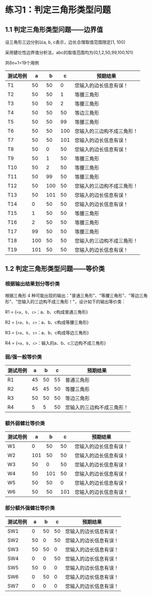 # 练习1：判定三⻆形类型问题

## 1.1 判定三⻆形类型问题——边界值

设三⻆形三边分别以a, b, c表示，边⻓合理取值范围限定[1, 100]

采用健壮性边界值分析法，abc的取值范围均为{0,1,2,50,99,100,101}

共6n+1=19个用例

| 测试用例 | a   | b   | c   | 预期结果                 |
|----------|-----|-----|-----|----------------------|
| T1       | 50  | 50  | 0   | 您输入的边⻓信息有误！     |
| T2       | 50  | 50  | 1   | 等腰三⻆形                |
| T3       | 50  | 50  | 2   | 等腰三⻆形                |
| T4       | 50  | 50  | 50  | 等边三⻆形                |
| T5       | 50  | 50  | 99  | 等腰三⻆形                |
| T6       | 50  | 50  | 100 | 您输入的三边构不成三⻆形！ |
| T7       | 50  | 50  | 101 | 您输入的边⻓信息有误！     |
| T8       | 50  | 0   | 50  | 您输入的边⻓信息有误！     |
| T9       | 50  | 1   | 50  | 等腰三⻆形                |
| T10      | 50  | 2   | 50  | 等腰三⻆形                |
| T11      | 50  | 99  | 50  | 等腰三⻆形                |
| T12      | 50  | 100 | 50  | 您输入的三边构不成三⻆形！ |
| T13      | 50  | 101 | 50  | 您输入的边⻓信息有误！     |
| T14      | 0   | 50  | 50  | 您输入的边⻓信息有误！     |
| T15      | 1   | 50  | 50  | 等腰三⻆形                |
| T16      | 2   | 50  | 50  | 等腰三⻆形                |
| T17      | 99  | 50  | 50  | 等腰三⻆形                |
| T18      | 100 | 50  | 50  | 您输入的三边构不成三⻆形！ |
| T19      | 101 | 50  | 50  | 您输入的边⻓信息有误！     |

## 1.2 判定三⻆形类型问题——等价类

### 根据输出结果划分等价类

根据三⻆形 4 种可能出现的输出："普通三⻆形"、"等腰三⻆形"、"等边三⻆形"、"您输入的三边构不成三⻆形！"，设计如下的输出等价类：

R1 = {`<a, b, c>`：a、b、c构成普通三⻆形}

R2 = {`<a, b, c>`：a、b、c构成等腰三⻆形}

R3 = {`<a, b, c>`：a、b、c构成等边三⻆形}

R4 = {`<a, b, c>`：输入的a、b、c三边构不成三⻆形}

### 弱/强一般等价类

| 测试用例 | a  | b  | c  | 预期结果                 |
|----------|----|----|----|----------------------|
| R1       | 45 | 50 | 55 | 普通三角形               |
| R2       | 45 | 45 | 50 | 等腰三⻆形                |
| R3       | 50 | 50 | 50 | 等边三⻆形                |
| R4       | 5  | 5  | 50 | 您输入的三边构不成三⻆形！ |

### 额外弱健壮等价类

| 测试用例 | a   | b   | c   | 预期结果             |
|----------|-----|-----|-----|------------------|
| W1       | 0   | 50  | 50  | 您输入的边⻓信息有误！ |
| W2       | 101 | 50  | 50  | 您输入的边⻓信息有误！ |
| W3       | 50  | 0   | 50  | 您输入的边⻓信息有误！ |
| W4       | 50  | 101 | 50  | 您输入的边⻓信息有误！ |
| W5       | 50  | 50  | 0   | 您输入的边⻓信息有误！ |
| W6       | 50  | 50  | 101 | 您输入的边⻓信息有误！ |

### 部分额外强健壮等价类

| 测试用例 | a  | b  | c  | 预期结果             |
|----------|----|----|----|------------------|
| SW1      | 0  | 50 | 50 | 您输入的边⻓信息有误！ |
| SW2      | 50 | 0  | 50 | 您输入的边⻓信息有误！ |
| SW3      | 50 | 50 | 0  | 您输入的边⻓信息有误！ |
| SW4      | 0  | 0  | 50 | 您输入的边⻓信息有误！ |
| SW5      | 50 | 0  | 0  | 您输入的边⻓信息有误！ |
| SW6      | 0  | 50 | 0  | 您输入的边⻓信息有误！ |
| SW7      | 0  | 0  | 0  | 您输入的边⻓信息有误！ |
